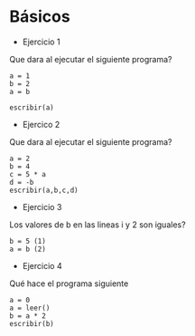 
# Básicos
* Ejercicio 1

Que dara al ejecutar el siguiente programa?
```
a = 1
b = 2
a = b

escribir(a)

```

* Ejercico 2

Que dara al ejecutar el siguiente programa?
```
a = 2
b = 4
c = 5 * a
d = -b
escribir(a,b,c,d)

```

* Ejercicio 3

Los valores de b en las lineas i y 2 son iguales?

```
b = 5 (1)
a = b (2)
```

* Ejercicio 4

Qué hace el programa siguiente
```
a = 0
a = leer()
b = a * 2
escribir(b)

```


 
















